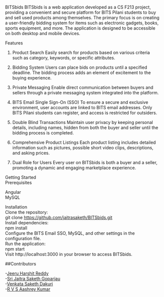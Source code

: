 BITSbids
BITSbids is a web application developed as a CS F213 project, providing a convenient and secure platform for BITS Pilani students to buy and sell used products among themselves. The primary focus is on creating a user-friendly bidding system for items such as electronic gadgets, books, sports equipment, and more. The application is designed to be accessible on both desktop and mobile devices.

Features
1. Product Search
Easily search for products based on various criteria such as category, keywords, or specific attributes.

2. Bidding System
Users can place bids on products until a specified deadline. The bidding process adds an element of excitement to the buying experience.

3. Private Messaging
Enable direct communication between buyers and sellers through a private messaging system integrated into the platform.

4. BITS Email Single Sign-On (SSO)
To ensure a secure and exclusive environment, user accounts are linked to BITS email addresses. Only BITS Pilani students can register, and access is restricted for outsiders.

5. Double Blind Transactions
Maintain user privacy by keeping personal details, including names, hidden from both the buyer and seller until the bidding process is completed.

6. Comprehensive Product Listings
Each product listing includes detailed information such as pictures, possible short video clips, descriptions, and asking prices.

7. Dual Role for Users
Every user on BITSbids is both a buyer and a seller, promoting a dynamic and engaging marketplace experience.

Getting Started  
Prerequisites  

Angular  
MySQL  

Installation  
Clone the repository:  
git clone https://github.com/jaitrasaketh/BITSbids.git  
Install dependencies:  
npm install  
Configure the BITS Email SSO, MySQL, and other settings in the configuration file.  
Run the application:  
npm start  
Visit http://localhost:3000 in your browser to access BITSbids.  

##Contributors

-[Jeeru Harshit Reddy](https://github.com/reddy-j-harshith)  
-[Sri Jaitra Saketh Goparjau](https://github.com/jaitrasaketh)  
-[Venkata Saketh Dakuri](https://github.com/VenkataSakethDakuri)  
-[R V S Aashrey Kumar](https://github.com/Aashrey2407)  









